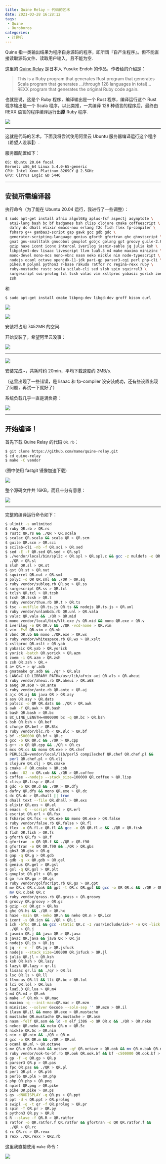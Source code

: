 ```yaml
---
title: Quine Relay — 代码的艺术
date: 2021-03-28 16:28:12
tags:
 - Quine
 - Ouroboros
categories:
 - 计算机
---
```


Quine 指一类输出结果为程序自身源码的程序，即所谓『自产生程序』。但不能直接读取源码文件、读取用户输入，且不能为空.

这里的 [Quine Relay](https://github.com/mame/quine-relay) 是日本人 Yusuke Endoh 的作品，作者给的介绍是：

> This is a Ruby program that generates Rust program that generates Scala program that generates ...(through 128 languages in total)... REXX program that generates the original Ruby code again.

也就是说，这是个 Ruby 程序，编译输出是一个 Rust 程序，编译运行这个 Rust 程序输出是一个 Scala 程序，以此类推，一共编译 128 种语言的程序后，最终由 REXX 语言的程序编译运行出**原** Ruby 程序.

![](/assets/QuineRelay-pic1.png)

<!-- more -->

---

这就是代码的艺术，下面我将尝试使用阿里云 Ubuntu 服务器编译运行这个程序（希望人没事🙏）.

服务器配置如下：

```
OS: Ubuntu 20.04 focal
Kernel: x86_64 Linux 5.4.0-65-generic
CPU: Intel Xeon Platinum 8269CY @ 2.5GHz
GPU: Cirrus Logic GD 5446
```

---

## 安装所需编译器

执行命令（为了能在 Ubuntu 20.04 运行，我进行了一些调整）：

```sh
$ sudo apt-get install afnix algol68g aplus-fsf aspectj asymptote \
  ats2-lang bash bc bf bsdgames bsh clisp clojure cmake coffeescript \
  dafny dc dhall elixir emacs-nox erlang f2c fish flex fp-compiler \
  fsharp g++ gambas3-script gap gawk gcc gdb gdc \
  generator-scripting-language genius gforth gfortran ghc ghostscript \
  gnat gnu-smalltalk gnucobol gnuplot gobjc golang gpt groovy guile-2.0 \
  gzip haxe icont iconx intercal iverilog jasmin-sable jq julia ksh \
  libpolyml-dev lisaac livescript llvm lua5.3 m4 make maxima minizinc \
  mono-devel mono-mcs mono-vbnc nasm neko nickle nim node-typescript \
  nodejs ocaml octave openjdk-11-jdk pari-gp parser3-cgi perl php-cli \
  pike8.0 polyml python3 r-base rakudo ratfor rc regina-rexx ruby \
  ruby-mustache rustc scala scilab-cli sed slsh spin squirrel3 \
  surgescript swi-prolog tcl tcsh valac vim xsltproc yabasic yorick zoem \
  zsh
```

和

```sh
$ sudo apt-get install cmake libpng-dev libgd-dev groff bison curl
```

<!-- placeholder -->

![](/assets/QuineRelay-pic2.png)

![](/assets/QuineRelay-pic3.png)

安装将占用 7452MB 的空间.

开始安装了，希望阿里云没事：

![](/assets/QuineRelay-pic4.png)

---

![](/assets/QuineRelay-pic5.png)

安装完成~，共耗时约 20min，平均下载速度约 2MB/s.

（这里出现了一些错误，是 lisaac 和 fp-compiler 没安装成功，还有些设置出现了问题，再试一下就好了）

系统负载几乎一直是满负荷：

![](/assets/QuineRelay-pic6.png)

---

## 开始编译！

首先下载 Quine Relay 的代码 `QR.rb`：

```sh
$ git clone https://github.com/mame/quine-relay.git
$ cd quine-relay
$ make -C vendor
```

(图中使用 fastgit 镜像加速下载)

![](/assets/QuineRelay-pic7.png)

整个源码文件共 16KB，而且十分有意思：

![](/assets/QuineRelay-pic8.png)

---

完整的编译运行命令如下：

```sh
$ ulimit -s unlimited
$ ruby QR.rb > QR.rs
$ rustc QR.rs && ./QR > QR.scala
$ scalac QR.scala && scala QR > QR.scm
$ guile QR.scm > QR.sci
$ scilab-cli -nb -f QR.sci > QR.sed
$ sed -E -f QR.sed QR.sed > QR.spl
$ ./vendor/local/bin/spl2c < QR.spl > QR.spl.c && gcc -z muldefs -o QR -I ./vendor/local/include -L ./vendor/local/lib QR.spl.c -lspl -lm &&
  ./QR > QR.sl
$ slsh QR.sl > QR.st
$ gst QR.st > QR.nut
$ squirrel QR.nut > QR.sml
$ polyc -o QR QR.sml && ./QR > QR.sq
$ ruby vendor/subleq.rb QR.sq > QR.ss
$ surgescript QR.ss > QR.tcl
$ tclsh QR.tcl > QR.tcsh
$ tcsh QR.tcsh > QR.t
$ ruby vendor/thue.rb QR.t > QR.ts
$ tsc --outFile QR.ts.js QR.ts && nodejs QR.ts.js > QR.unl
$ ruby vendor/unlambda.rb QR.unl > QR.vala
$ valac QR.vala && ./QR > QR.mid
$ mono vendor/local/bin/Vlt.exe /s QR.mid && mono QR.exe > QR.v
$ iverilog -o QR QR.v && ./QR -vcd-none > QR.vim
$ vim -EsS QR.vim > QR.vb
$ vbnc QR.vb && mono ./QR.exe > QR.ws
$ ruby vendor/whitespace.rb QR.ws > QR.xslt
$ xsltproc QR.xslt > QR.yab
$ yabasic QR.yab > QR.yorick
$ yorick -batch QR.yorick > QR.azm
$ zoem -i QR.azm > QR.zsh
$ zsh QR.zsh > QR.+
$ a+ QR.+ > qr.adb
$ gnatmake qr.adb && ./qr > QR.als
$ LANG=C LD_LIBRARY_PATH=/usr/lib/afnix axi QR.als > QR.aheui
$ ruby vendor/aheui.rb QR.aheui > QR.a68
$ a68g QR.a68 > QR.ante
$ ruby vendor/ante.rb QR.ante > QR.aj
$ ajc QR.aj && java QR > QR.asy
$ asy QR.asy > QR.dats
$ patscc -o QR QR.dats && ./QR > QR.awk
$ awk -f QR.awk > QR.bash
$ bash QR.bash > QR.bc
$ BC_LINE_LENGTH=4000000 bc -q QR.bc > QR.bsh
$ bsh QR.bsh > QR.bef
$ cfunge QR.bef > QR.Blc
$ ruby vendor/blc.rb < QR.Blc > QR.bf
$ bf -c500000 QR.bf > QR.c
$ gcc -o QR QR.c && ./QR > QR.cpp
$ g++ -o QR QR.cpp && ./QR > QR.cs
$ mcs QR.cs && mono QR.exe > QR.chef
$ PERL5LIB=vendor/local/lib/perl5 compilechef QR.chef QR.chef.pl &&
  perl QR.chef.pl > QR.clj
$ clojure QR.clj > QR.cmake
$ cmake -P QR.cmake > QR.cob
$ cobc -O2 -x QR.cob && ./QR > QR.coffee
$ coffee --nodejs --stack_size=100000 QR.coffee > QR.lisp
$ clisp QR.lisp > QR.d
$ gdc -o QR QR.d && ./QR > QR.dfy
$ dafny QR.dfy && mono QR.exe > QR.dc
$ dc QR.dc > QR.dhall || true
$ dhall text --file QR.dhall > QR.exs
$ elixir QR.exs > QR.el
$ emacs -Q --script QR.el > QR.erl
$ escript QR.erl > QR.fsx
$ fsharpc QR.fsx -o QR.exe && mono QR.exe > QR.false
$ ruby vendor/false.rb QR.false > QR.fl
$ flex -o QR.fl.c QR.fl && gcc -o QR QR.fl.c && ./QR > QR.fish
$ fish QR.fish > QR.fs
$ gforth QR.fs > QR.f
$ gfortran -o QR QR.f && ./QR > QR.f90
$ gfortran -o QR QR.f90 && ./QR > QR.gbs
$ gbs3 QR.gbs > QR.g
$ gap -q QR.g > QR.gdb
$ gdb -q -x QR.gdb > QR.gel
$ genius QR.gel > QR.gsl
$ gsl -q QR.gsl > QR.plt
$ gnuplot QR.plt > QR.go
$ go run QR.go > QR.gs
$ ruby vendor/golfscript.rb QR.gs > QR.gpt
$ mv QR.c QR.c.bak && gpt -t QR.c QR.gpt && gcc -o QR QR.c && ./QR > QR.grass &&
  mv QR.c.bak QR.c
$ ruby vendor/grass.rb QR.grass > QR.groovy
$ groovy QR.groovy > QR.gz
$ gzip -cd QR.gz > QR.hs
$ ghc QR.hs && ./QR > QR.hx
$ haxe -main QR -neko QR.n && neko QR.n > QR.icn
$ icont -s QR.icn && ./QR > QR.i
$ ick -bfOc QR.i && gcc -static QR.c -I /usr/include/ick-* -o QR -lick &&
  ./QR > QR.j
$ jasmin QR.j && java QR > QR.java
$ javac QR.java && java QR > QR.js
$ nodejs QR.js > QR.jq
$ jq -r -n -f QR.jq > QR.jsfuck
$ nodejs --stack_size=100000 QR.jsfuck > QR.jl
$ julia QR.jl > QR.ksh
$ ksh QR.ksh > QR.lazy
$ lazyk QR.lazy > qr.li
$ lisaac qr.li && ./qr > QR.ls
$ lsc QR.ls > QR.ll
$ llvm-as QR.ll && lli QR.bc > QR.lol
$ lci QR.lol > QR.lua
$ lua5.3 QR.lua > QR.m4
$ m4 QR.m4 > QR.mk
$ make -f QR.mk > QR.mac
$ maxima -q --init-mac=QR.mac > QR.mzn
$ minizinc --solver Gecode --soln-sep '' QR.mzn > QR.il
$ ilasm QR.il && mono QR.exe > QR.mustache
$ mustache QR.mustache QR.mustache > QR.asm
$ nasm -felf QR.asm && ld -m elf_i386 -o QR QR.o && ./QR > QR.neko
$ nekoc QR.neko && neko QR.n > QR.5c
$ nickle QR.5c > QR.nim
$ nim c QR.nim && ./QR > QR.m
$ gcc -o QR QR.m && ./QR > QR.ml
$ ocaml QR.ml > QR.octave
$ mv QR.m QR.m.bak && octave -qf QR.octave > QR.ook && mv QR.m.bak QR.m
$ ruby vendor/ook-to-bf.rb QR.ook QR.ook.bf && bf -c500000 QR.ook.bf > QR.gp
$ gp -f -q QR.gp > QR.p
$ parser3 QR.p > QR.pas
$ fpc QR.pas && ./QR > QR.pl
$ perl QR.pl > QR.pl6
$ perl6 QR.pl6 > QR.php
$ php QR.php > QR.png
$ npiet QR.png > QR.pike
$ pike QR.pike > QR.ps
$ gs -dNODISPLAY -q QR.ps > QR.ppt
$ ppt -d < QR.ppt > QR.prolog
$ swipl -q -t qr -f QR.prolog > QR.pr
$ spin -T QR.pr > QR.py
$ python3 QR.py > QR.R
$ R --slave -f QR.R > QR.ratfor
$ ratfor -o QR.ratfor.f QR.ratfor && gfortran -o QR QR.ratfor.f &&
  ./QR > QR.rc
$ rc QR.rc > QR.rexx
$ rexx ./QR.rexx > QR2.rb
```

这里我直接使用 `make` 命令：

![](/assets/QuineRelay-pic9.png)